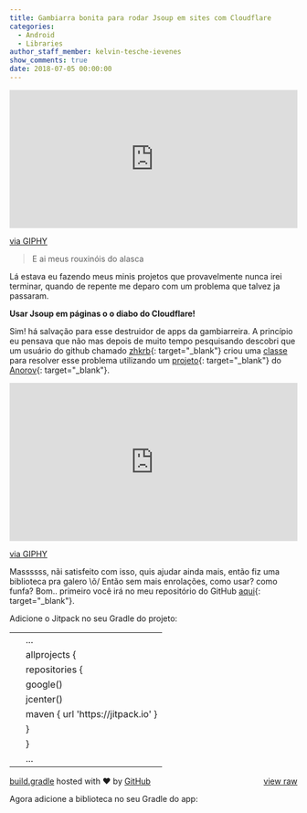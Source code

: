 ```yaml
---
title: Gambiarra bonita para rodar Jsoup em sites com Cloudflare
categories:
  - Android
  - Libraries
author_staff_member: kelvin-tesche-ievenes
show_comments: true
date: 2018-07-05 00:00:00
---
```


<div style="width:100%;height:0;padding-bottom:48%;position:relative;"><iframe src="https://giphy.com/embed/V6R9thgW7fimI" style="position:absolute" class="giphy-embed" allowfullscreen="" width="100%" height="100%" frameborder="0"></iframe></div>

[via GIPHY](https://giphy.com/gifs/creepy-beard-zach-galifianakis-V6R9thgW7fimI)

> E ai meus rouxinóis do alasca

Lá estava eu fazendo meus minis projetos que provavelmente nunca irei terminar, quando de repente me deparo com um problema que talvez ja passaram.

**Usar Jsoup em páginas o o diabo do Cloudflare!**

Sim! há salvação para esse destruidor de apps da gambiarreira. A princípio eu pensava que não mas depois de muito tempo pesquisando descobri que um usuário do github chamado [zhkrb](https://github.com/zhkrb){: target="_blank"} criou uma [classe](https://github.com/zhkrb/cloudflare-scrape-Android) para resolver esse problema utilizando um [projeto](https://github.com/Anorov/cloudflare-scrape){: target="_blank"} do [Anorov](https://github.com/Anorov){: target="_blank"}.

<div style="width:100%;height:0;padding-bottom:55%;position:relative;"><iframe src="https://giphy.com/embed/l0HlFZ3c4NENSLQRi" style="position:absolute" class="giphy-embed" allowfullscreen="" width="100%" height="100%" frameborder="0"></iframe></div>

[via GIPHY](https://giphy.com/gifs/snl-saturday-night-live-snl-2016-l0HlFZ3c4NENSLQRi)

Massssss, nãi satisfeito com isso, quis ajudar ainda mais, então fiz uma biblioteca pra galero \\õ/ Então sem mais enrolações, como usar? como funfa? Bom.. primeiro você irá no meu repositório do GitHub [aqui](https://github.com/Kelvao/CloudflareScrape){: target="_blank"}.

Adicione o Jitpack no seu Gradle do projeto:

<script src="https://gist.github.com/Kelvao/cb797f53e4069e369a6a54cbbda75108.js"></script>

<link rel="stylesheet" href="https://assets-cdn.github.com/assets/gist-embed-87673c31a5b37b5e6556b63e1081ebbc.css" />

<div id="gist90554794" class="gist"><div class="gist-file"><div class="gist-data"><div class="js-gist-file-update-container js-task-list-container file-box"><div id="file-build-gradle" class="file"><div itemprop="text" class="blob-wrapper data type-gradle"><table class="highlight tab-size js-file-line-container" data-tab-size="8"><tbody><tr><td id="file-build-gradle-L1" class="blob-num js-line-number" data-line-number="1">&nbsp;</td><td id="file-build-gradle-LC1" class="blob-code blob-code-inner js-file-line"><span class="pl-k">..</span>.</td></tr><tr><td id="file-build-gradle-L2" class="blob-num js-line-number" data-line-number="2">&nbsp;</td><td id="file-build-gradle-LC2" class="blob-code blob-code-inner js-file-line"><span class="pl-en">allprojects</span> {</td></tr><tr><td id="file-build-gradle-L3" class="blob-num js-line-number" data-line-number="3">&nbsp;</td><td id="file-build-gradle-LC3" class="blob-code blob-code-inner js-file-line">repositories {</td></tr><tr><td id="file-build-gradle-L4" class="blob-num js-line-number" data-line-number="4">&nbsp;</td><td id="file-build-gradle-LC4" class="blob-code blob-code-inner js-file-line">google()</td></tr><tr><td id="file-build-gradle-L5" class="blob-num js-line-number" data-line-number="5">&nbsp;</td><td id="file-build-gradle-LC5" class="blob-code blob-code-inner js-file-line">jcenter()</td></tr><tr><td id="file-build-gradle-L6" class="blob-num js-line-number" data-line-number="6">&nbsp;</td><td id="file-build-gradle-LC6" class="blob-code blob-code-inner js-file-line">maven { url <span class="pl-s"><span class="pl-pds">'</span>https://jitpack.io<span class="pl-pds">'</span></span> }</td></tr><tr><td id="file-build-gradle-L7" class="blob-num js-line-number" data-line-number="7">&nbsp;</td><td id="file-build-gradle-LC7" class="blob-code blob-code-inner js-file-line">}</td></tr><tr><td id="file-build-gradle-L8" class="blob-num js-line-number" data-line-number="8">&nbsp;</td><td id="file-build-gradle-LC8" class="blob-code blob-code-inner js-file-line">}</td></tr><tr><td id="file-build-gradle-L9" class="blob-num js-line-number" data-line-number="9">&nbsp;</td><td id="file-build-gradle-LC9" class="blob-code blob-code-inner js-file-line"><span class="pl-k">..</span>.</td></tr></tbody></table></div></div></div></div><div class="gist-meta"><a style="float:right" href="https://gist.github.com/Kelvao/cb797f53e4069e369a6a54cbbda75108/raw/ba8251b29356c8f1148d683f6ab3802e736d4e53/build.gradle">view raw</a> <a href="https://gist.github.com/Kelvao/cb797f53e4069e369a6a54cbbda75108#file-build-gradle">build.gradle</a> hosted with ❤ by <a href="https://github.com">GitHub</a></div></div></div>

Agora adicione a biblioteca no seu Gradle do app:

<script src="https://gist.github.com/Kelvao/1261b490a30fae753a26be1371facecd.js"></script>
